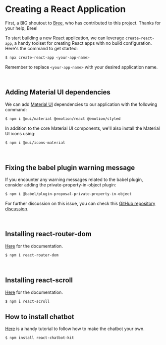 # Creating a React Application

First, a BIG shoutout to [Bree](https://github.com/Bvaneerden), who has contributed to this project. Thanks for your help, Bree!

To start building a new React application, we can leverage `create-react-app`, a handy toolset for creating React apps with no build configuration. Here's the command to get started:

```bash
$ npx create-react-app <your-app-name>
```

Remember to replace `<your-app-name>` with your desired application name.

<br>

## Adding Material UI dependencies

We can add [Material UI](https://mui.com/material-ui/getting-started/installation/) dependencies to our application with the following command:

```bash
$ npm i @mui/material @emotion/react @emotion/styled
```

In addition to the core Material UI components, we'll also install the Material UI icons using:

```bash
$ npm i @mui/icons-material
```

<br>

## Fixing the babel plugin warning message

If you encounter any warning messages related to the babel plugin, consider adding the private-property-in-object plugin:

```bash
$ npm i @babel/plugin-proposal-private-property-in-object
```

For further discussion on this issue, you can check this [GitHub repository discussion](https://github.com/facebook/create-react-app/issues/11793).

<br>

## Installing react-router-dom

[Here](https://www.npmjs.com/package/react-router-dom) for the documentation.

```bash
$ npm i react-router-dom
```

<br>

## Installing react-scroll

[Here](https://www.npmjs.com/package/react-scroll) for the documentation.

```bash
$ npm i react-scroll
```

## How to install chatbot

[Here](https://www.freecodecamp.org/news/how-to-build-a-chatbot-with-react/) is a handy tutorial to follow how to make the chatbot your own.

```bash
$ npm install react-chatbot-kit
```
